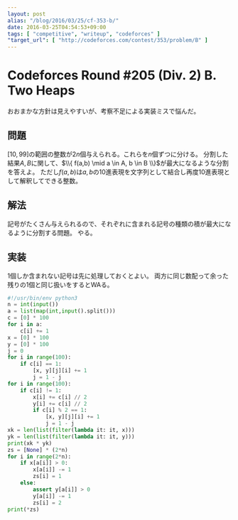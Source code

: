 ```yaml
---
layout: post
alias: "/blog/2016/03/25/cf-353-b/"
date: 2016-03-25T04:54:53+09:00
tags: [ "competitive", "writeup", "codeforces" ]
"target_url": [ "http://codeforces.com/contest/353/problem/B" ]
---
```


# Codeforces Round #205 (Div. 2) B. Two Heaps

おおまかな方針は見えやすいが、考察不足による実装ミスで悩んだ。

## 問題

$[10,99]$の範囲の整数が$2n$個与えられる。これらを$n$個ずつに分ける。
分割した結果$A,B$に関して、$\\{ f(a,b) \mid a \in A, b \in B \\}$が最大になるような分割を答えよ。
ただし$f(a,b)$は$a,b$の10進表現を文字列として結合し再度10進表現として解釈してできる整数。

## 解法

記号がたくさん与えられるので、それぞれに含まれる記号の種類の積が最大になるように分割する問題。
やる。

## 実装

1個しか含まれない記号は先に処理しておくとよい。
両方に同じ数配って余った残りの1個と同じ扱いをするとWAる。

``` python
#!/usr/bin/env python3
n = int(input())
a = list(map(int,input().split()))
c = [0] * 100
for i in a:
    c[i] += 1
x = [0] * 100
y = [0] * 100
j = 0
for i in range(100):
    if c[i] == 1:
        [x, y][j][i] += 1
        j = 1 - j
for i in range(100):
    if c[i] != 1:
        x[i] += c[i] // 2
        y[i] += c[i] // 2
        if c[i] % 2 == 1:
            [x, y][j][i] += 1
            j = 1 - j
xk = len(list(filter(lambda it: it, x)))
yk = len(list(filter(lambda it: it, y)))
print(xk * yk)
zs = [None] * (2*n)
for i in range(2*n):
    if x[a[i]] > 0:
        x[a[i]] -= 1
        zs[i] = 1
    else:
        assert y[a[i]] > 0
        y[a[i]] -= 1
        zs[i] = 2
print(*zs)
```
